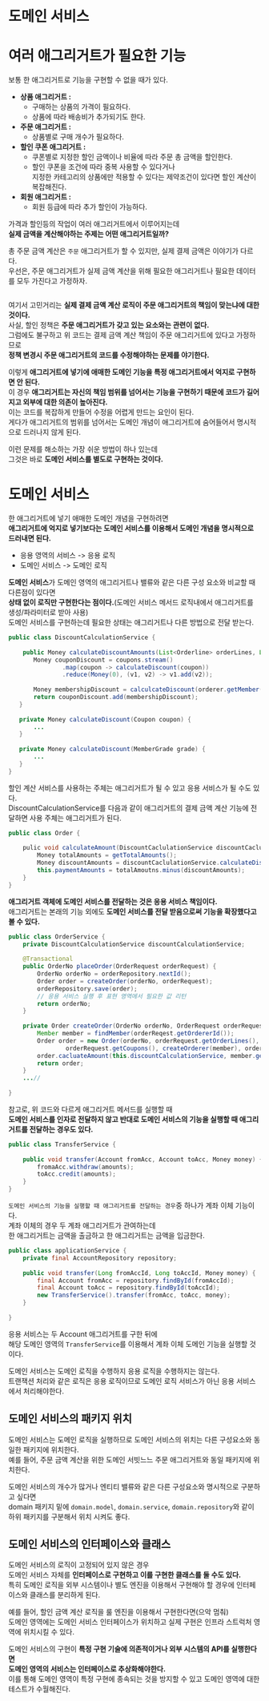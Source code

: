 도메인 서비스
===============
# 여러 애그리거트가 필요한 기능   
   
보통 한 애그리거트로 기능을 구현할 수 없을 때가 있다.      

* **상품 애그리거트 :**  
    * 구매하는 상품의 가격이 필요하다.     
    * 상품에 따라 배송비가 추가되기도 한다.     
* **주문 애그리거트 :**  
    * 상품별로 구매 개수가 필요하다.    
* **할인 쿠폰 애그리거트 :**  
    * 쿠폰별로 지정한 할인 금액이나 비율에 따라 주문 총 금액을 할인한다.    
    * 할인 쿠폰을 조건에 따라 중복 사용할 수 있다거나    
      지정한 카테고리의 상품에만 적용할 수 있다는 제약조건이 있다면 할인 계산이 복잡해진다.   
* **회원 애그리거트 :**           
    * 회원 등급에 따라 추가 할인이 가능하다.   
  
가격과 할인등의 작업이 여러 애그리거트에서 이루어지는데      
**실제 금액을 계산해야하는 주제는 어떤 애그리거트일까?**    
  
총 주문 금액 계산은 `주문` 애그리거트가 할 수 있지만, 실제 결제 금액은 이야기가 다르다.           
우선은, 주문 애그리거트가 실제 금액 계산을 위해 필요한 애그리거트나 필요한 데이터를 모두 가진다고 가정하자.      

```java
```
    
여기서 고민거리는 **실제 결제 금액 계산 로직이 주문 애그리거트의 책임이 맞는냐에 대한 것이다.**        
사실, 할인 정책은 **주문 애그리거트가 갖고 있는 요소와는 관련이 없다.**          
그럼에도 불구하고 위 코드는 결제 금액 계산 책임이 주문 애그리거트에 있다고 가정하므로        
**정책 변경시 주문 애그리거트의 코드를 수정해야하는 문제를 야기한다.**        
      
이렇게 **애그리거트에 넣기에 애매한 도메인 기능을 특정 애그리거트에서 억지로 구현하면 안 된다.**              
이 경우 **애그리거트는 자신의 책임 범위를 넘어서는 기능을 구현하기 때문에 코드가 길어지고 외부에 대한 의존이 높아진다.**               
이는 코드를 복잡하게 만들어 수정을 어렵게 만드는 요인이 된다.         
게다가 애그리거트의 범위를 넘어서는 도메인 개념이 애그리거트에 숨어들어서 명시적으로 드러나지 않게 된다.      
   
이런 문제를 해소하는 가장 쉬운 방법이 하나 있는데        
그것은 바로 **도메인 서비스를 별도로 구현하는 것이다.**       

# 도메인 서비스 
한 애그리거트에 넣기 애매한 도메인 개념을 구현하려면        
**애그리거트에 억지로 넣기보다는 도메인 서비스를 이용해서 도메인 개념을 명시적으로 드러내면 된다.**      

* 응용 영역의 서비스 -> 응용 로직  
* 도메인 서비스 -> 도메인 로직  

**도메인 서비스**가 도메인 영역의 애그리거트나 밸류와 같은 다른 구성 요소와 비교할 때 다른점이 있다면       
**상태 없이 로직만 구현한다는 점이다.**(도메인 서비스 메서드 로직내에서 애그리거트를 생성/파라미터로 받아 사용)         
도메인 서비스를 구현하는데 필요한 상태는 애그리거트나 다른 방법으로 전달 받는다.     

```java
public class DiscountCalculationService {
    
    public Money calculateDiscountAmounts(List<Orderline> orderLines, List<Coupon> coupons, MemberGrade grade) {
       Money couponDiscount = coupons.stream()
               .map(coupon -> calculateDiscount(coupon))
               .reduce(Money(0), (v1, v2) -> v1.add(v2));
                
       Money membershipDiscount = calculcateDiscount(orderer.getMember().getGrade());
       return couponDiscount.add(membershipDiscount);    
   }
   
   private Money calculateDiscount(Coupon coupon) {
       ...
   }
   
   private Money calculateDiscount(MemberGrade grade) {
       ...
   }
}
```  
할인 계산 서비스를 사용하는 주체는 애그리거트가 될 수 있고 응용 서비스가 될 수도 있다.            
DiscountCalculationService를 다음과 같이 애그리거트의 결제 금액 계산 기능에 전달하면 사용 주체는 애그리거트가 된다.         

```java
public class Order {
    
    pulic void calculateAmount(DiscountCaclulationService discountCaclulationService, MemberGrade grade) {
        Money totalAmounts = getTotalAmounts();
        Money discountAmounts = discountCaclulationService.calculateDiscountAmounts(this.orderLines, this.coupons, grade);
        this.paymentAmounts = totalAmoutns.minus(discountAmounts);
    }
}
```
**애그리거트 객체에 도메인 서비스를 전달하는 것은 응용 서비스 책임이다.**          
애그리거트는 본래의 기능 외에도 **도메인 서비스를 전달 받음으로써 기능을 확장했다고 볼 수 있다.**          
  
```java
public class OrderService {
    private DiscountCalculationService discountCalculationService;
    
    @Transactional
    public OrderNo placeOrder(OrderRequest orderRequest) {
        OrderNo orderNo = orderRepository.nextId();
        Order order = createOrder(orderNo, orderRequest);
        orderRepository.save(order);
        // 응용 서비스 실행 후 표현 영역에서 필요한 값 리턴 
        return orderNo;
    }
    
    private Order createOrder(OrderNo orderNo, OrderRequest orderRequest) {
        Member member = findMember(orderReqest.getOrdererId());
        Order order = new Order(orderNo, orderRequest.getOrderLines(),    
                orderRequest.getCoupons(), createOrderer(member), orderRequest.getShippingInfo());
        order.cacluateAmount(this.discountCalculationService, member.getGrade());
        return order;
    }
    ...//
    
}
```
   
참고로, 위 코드와 다르게 애그리거트 메서드를 실행할 때      
**도메인 서비스를 인자로 전달하지 않고 반대로 도메인 서비스의 기능을 실행할 때 애그리거트를 전달하는 경우도 있다.**             
      
```java
public class TransferService {
    
    public void transfer(Account fromAcc, Account toAcc, Money money) {
        fromaAcc.withdraw(amounts);
        toAcc.credit(amounts);
    }
}
```
`도메인 서비스의 기능을 실행할 때 애그리거트를 전달하는 경우`중 하나가 계좌 이체 기능이다.         
계좌 이체의 경우 두 계좌 애그리거트가 관여하는데        
한 애그리거트는 금액을 출금하고 한 애그리거트는 금액을 입금한다.        

```java
public class applicationService {
    private final AccountRepository repository;
    
    public void transfer(Long fromAccId, Long toAccId, Money money) {
        final Account fromAcc = repository.findById(fromAccId);
        final Account toAcc = repository.findById(toAccId);
        new TransferService().transfer(fromAcc, toAcc, money);
    }
    
}
```

응용 서비스는 두 Account 애그리거트를 구한 뒤에    
해당 도메인 영역의 `TransferService`를 이용해서 계좌 이체 도메인 기능을 실행할 것이다.    
 
도메인 서비스는 도메인 로직을 수행하지 응용 로직을 수행하지는 않는다.      
트랜잭션 처리와 같은 로직은 응용 로직이므로 도메인 로직 서비스가 아닌 응용 서비스에서 처리해야한다.       

## 도메인 서비스의 패키지 위치   
도메인 서비스는 도메인 로직을 실행하므로 도메인 서비스의 위치는 다른 구성요소와 동일한 패키지에 위치한다.       
예를 들어, 주문 금액 계산을 위한 도메인 서빗느느 주문 애그리거트와 동일 패키지에 위치한다.       

도메인 서비스의 개수가 많거나 엔티티 밸류와 같은 다른 구성요소와 명시적으로 구분하고 싶다면   
domain 패키지 밑에 `domain.model`, `domain.service`, `domain.repository`와 같이 하위 패키지를 구분해서 위치 시켜도 좋다.      
  
## 도메인 서비스의 인터페이스와 클래스     
도메인 서비스의 로직이 고정되어 있지 않은 경우         
도메인 서비스 자체를 **인터페이스로 구현하고 이를 구현한 클래스를 둘 수도 있다.**               
특히 도메인 로직을 외부 시스템이나 별도 엔진을 이용해서 구현해야 할 경우에 인터페이스와 클래스를 분리하게 된다.        
       
예를 들어, 할인 금액 계산 로직을 룰 엔진을 이용해서 구현한다면(으악 멈춰)                   
도메인 영역에는 도메인 서비스 인터페이스가 위치하고 실제 구현은 인프라 스트럭처 영역에 위치시킬 수 있다.          
       
도메인 서비스의 구현이 **특정 구현 기술에 의존적이거나 외부 시스템의 API를 실행한다면**     
**도메인 영역의 서비스는 인터페이스로 추상화해야한다.**               
이를 통해 도메인 영역이 특정 구현에 종속되는 것을 방지할 수 있고 도메인 영역에 대한 테스트가 수월해진다.          











  






